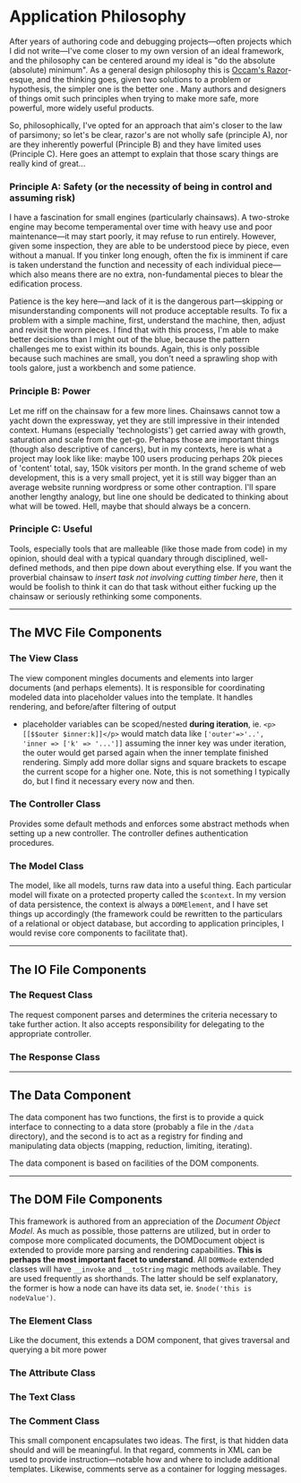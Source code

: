 # Application Philosophy

After years of authoring code and debugging projects—often projects which I did not write—I've come closer to my own version of an ideal framework, and the philosophy can be centered around my ideal is "do the absolute (absolute) minimum". As a general design philosophy this is [Occam's Razor](https://en.wikipedia.org/wiki/Occam's_razor)-esque, and the thinking goes, given two solutions to a problem or hypothesis, the simpler one is the better one . Many authors and designers of things omit such principles when trying to make more safe, more powerful, more widely useful products.

So, philosophically, I've opted for an approach that aim's closer to the law of parsimony; so let's be clear, razor's are not wholly safe (principle A), nor are they inherently powerful (Principle B) and they have limited uses (Principle C). Here goes an attempt to explain that those scary things are really kind of great...

### Principle A: Safety (or the necessity of being in control and assuming risk)

I have a fascination for small engines (particularly chainsaws). A two-stroke engine may become temperamental over time with heavy use and poor maintenance—it may start poorly, it may refuse to run entirely. However, given some inspection, they are able to be understood piece by piece, even without a manual. If you tinker long enough, often the fix is imminent if care is taken understand the function and necessity of each individual piece—which also means there are no extra, non-fundamental pieces to blear the edification process.

Patience is the key here—and lack of it is the dangerous part—skipping or misunderstanding components will not produce acceptable results. To fix a problem with a simple machine, first, understand the machine, then, adjust and revisit the worn pieces. I find that with this process, I'm able to make better decisions than I might out of the blue, because the pattern challenges me to exist within its bounds.  Again, this is only possible because such machines are small, you don't need a sprawling shop with tools galore, just a workbench and some patience.

### Principle B: Power
Let me riff on the chainsaw for a few more lines. Chainsaws cannot tow a yacht down the expressway, yet they are still impressive in their intended context. Humans (especially 'technologists') get carried away with growth, saturation and scale from the get-go. Perhaps those are important things (though also descriptive of cancers), but in my contexts, here is what a project may look like like: maybe 100 users producing perhaps 20k pieces of 'content' total, say, 150k visitors per month. In the grand scheme of web development, this is a very small project, yet it is still way bigger than an average website running wordpress or some other contraption. I'll spare another lengthy analogy, but line one should be dedicated to thinking about what will be towed. Hell, maybe that should always be a concern.

### Principle C: Useful
Tools, especially tools that are malleable (like those made from code) in my opinion, should deal with a typical quandary through disciplined, well-defined methods, and then pipe down about everything else. If you want the proverbial chainsaw to *insert task not involving cutting timber here*, then it would be foolish to think it can do that task without either fucking up the chainsaw or seriously rethinking some components.
 
---

## The MVC File Components

### The View Class
The view component mingles documents and elements into larger documents (and perhaps elements). It is responsible for coordinating modeled data into placeholder values into the template. It handles rendering, and before/after filtering of output

- placeholder variables can be scoped/nested **during iteration**, ie. `<p>[[$$outer $inner:k]]</p>` would match data like `['outer'=>'..', 'inner => ['k' => '...']]` assuming the inner key was under iteration, the outer would get parsed again when the inner template finished rendering. Simply add more dollar signs and square brackets to escape the current scope for a higher one. Note, this is not something I typically do, but I find it necessary every now and then.

### The Controller Class

Provides some default methods and enforces some abstract methods when setting up a new controller. The controller defines authentication procedures.

### The Model Class

The model, like all models, turns raw data into a useful thing. Each particular model will fixate on a protected property called the `$context`. In my version of data persistence, the context is always a `DOMElement`, and I have set things up accordingly (the framework could be rewritten to the particulars of a relational or object database, but according to application principles, I would revise core components to facilitate that).

---

## The IO File Components

### The Request Class

The request component parses and determines the criteria necessary to take further action. It also accepts responsibility for delegating to the appropriate controller.

### The Response Class

---

## The Data Component

The data component has two functions, the first is to provide a quick interface to connecting to a data store (probably a file in the `/data` directory), and the second is to act as a registry for finding and manipulating data objects (mapping, reduction, limiting, iterating).

The data component is based on facilities of the DOM components.

---

## The DOM File Components

This framework is authored from an appreciation of the *Document Object Model*. As much as possible, those patterns are utilized, but in order to compose more complicated documents, the DOMDocument object is extended to provide more parsing and rendering capabilities. **This is perhaps the most important facet to understand**. All `DOMNode` extended classes will have  `__invoke` and `__toString` magic methods available. They are used frequently as shorthands. The latter should be self explanatory, the former is how a node can have its data set, ie. `$node('this is nodeValue')`.

### The Element Class

Like the document, this extends a DOM component, that gives traversal and querying a bit more power

### The Attribute Class

### The Text Class

### The Comment Class

This small component encapsulates two ideas. The first, is that hidden data should and will be meaningful. In that regard, comments in XML can be used to provide instruction—notable how and where to include additional templates. Likewise, comments serve as a container for logging messages.

